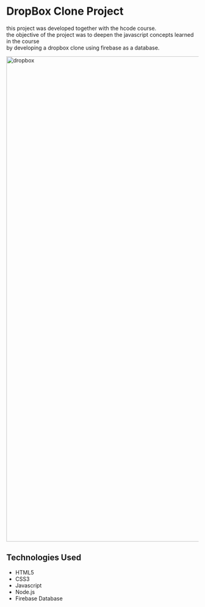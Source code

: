 <h1>DropBox Clone Project</h1>

<p>this project was developed together with the hcode course.<br>
the objective of the project was to deepen the javascript concepts learned in the course<br> by developing a dropbox clone using firebase as a database.</p>

<img width="1269" alt="dropbox" src="https://user-images.githubusercontent.com/97206087/156128499-5b97e605-9da0-4f19-9a6b-6d0e7c5444c6.png">

<h2>Technologies Used</h2>
        <ul>
        <li>HTML5</li>
        <li>CSS3</li>
        <li>Javascript</li>
        <li>Node.js</li>
        <li>Firebase Database</li>
        </ul>
